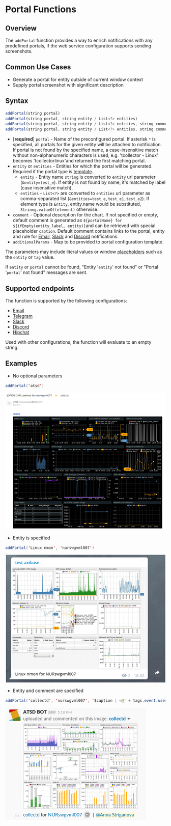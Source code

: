 # Portal Functions

## Overview

The `addPortal` function provides a way to enrich notifications with any predefined portals, if the web service configuration supports sending screenshots.

## Common Use Cases

* Generate a portal for entity outside of current window context
* Supply portal screenshot with significant description

## Syntax

```javascript
addPortal(string portal)
addPortal(string portal, string entity / List<?> entities)
addPortal(string portal, string entity / List<?> entities, string comment)
addPortal(string portal, string entity / List<?> entities, string comment, [] additionalParams)
```
* [**required**] `portal` - Name of the preconfigured portal. If asterisk `*` is specified, all portals for the given entity will be attached to notification. If portal is not found by the specified name, a case-insensitive match without non-alphanumeric characters is used, e.g. 'tcollector - Linux' becomes 'tcollectorlinux'and returned the first matching portal.
* `entity` or `entities` - Entities for which the portal will be generated. Required if the portal type is [template](../portals/creating-and-assigning-portals.md#template-portals).
  * `entity` - Entity name `string` is converted to `entity` url parameter (`&entity=test_e`). If entity is not found by name, it's matched by label (case insensitive match).
  * `entities` - `List<?>` are converted to `entities` url parameter as comma-separated list (`&entities=test_e,test_e1,test_e2`). If element type is `Entity`, entity.name would be substituted, `Strinng.valueOf(element)` otherwise.
* `comment` - Optional description for the chart. If not specified or empty, default comment is generated as `${portalName} for ${ifEmpty(entity_label, entity)}`and can be retrieved with special placeholder `caption`. Default comment contains links to the portal, entity and rule for [Email](email.md), [Slack](notifications/slack.md) and [Discord](notifications/discord.md) notifications.
* `additionalParams` - Map to be provided to portal configuration template.

The parameters may include literal values or window [placeholders](placeholders.md) such as the `entity` or `tag` value.

If `entity` or `portal` cannot be found, "Entity '`entity`' not found" or "Portal '`portal`' not found" messages are sent.

## Supported endpoints

The function is supported by the following configurations:
* [Email](email.md)
* [Telegram](notifications/telegram.md)
* [Slack](notifications/slack.md)
* [Discord](notifications/discord.md)
* [Hipchat](notifications/hipchat.md)

Used with other configurations, the function will evaluate to an empty string.

## Examples

* No optional parameters

```java
addPortal('atsd')
```
![](images/functions-portal-1.png)


* Entity is specified

```java
addPortal('Linux nmon', 'nurswgvml007')
```
![](images/functions-portal-2.png)


* Entity and comment are specified

```java
addPortal('collectd', 'nurswgvml007', '$caption | <@' + tags.event.user + '>')
```
![](images/functions-portal-3.png)